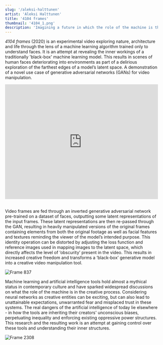 ```yaml
---
slug: '/aleksi-halttunen'
artist: 'Aleksi Halttunen'
title: '4104 frames'
thumbnail: '4104_1.png'
description: 'Imagining a future in which the role of the machine is that of a camera, paintbrush or chisel'
---
```


_4104 frames_ (2020) is an experimental video exploring nature, architecture and life through the lens of a machine learning algorithm trained only to understand faces. It is an attempt at revealing the inner workings of a traditionally 'black-box' machine learning model. This results in scenes of human faces deteriorating into environments as part of a delirious exploration of the farthest edges of a model’s latent space. A demonstration of a novel use case of generative adversarial networks (GANs) for video manipulation.

<div style="padding:75% 0 0 0;position:relative;"><iframe src="https://player.vimeo.com/video/466248675?title=0&byline=0&portrait=0" style="position:absolute;top:0;left:0;width:100%;height:100%;" frameborder="0" allow="autoplay; fullscreen" allowfullscreen></iframe></div><script src="https://player.vimeo.com/api/player.js"></script>
<br />

Video frames are fed through an inverted generative adversarial network pre-trained on a dataset of faces, outputting some latent representations of the input frames. These latent representations are then re-passed through the GAN, resulting in heavily manipulated versions of the original frames containing elements from both the original footage as well as facial features and textures reminding the viewer of the model’s intended purpose. This identity operation can be distorted by adjusting the loss function and reference images used in mapping images to the latent space, which directly affects the level of ‘obscurity’ present in the video. This results in increased creative freedom and transforms a ‘black-box’ generative model into a creative video manipulation tool.

![Frame 837](4104_3.png)

Machine learning and artificial intelligence tools hold almost a mythical status in contemporary culture and have sparked widespread discussions on what the role of the machine is in the creative process. Considering neural networks as creative entities can be exciting, but can also lead to unattainable expectations, unwarranted fear and misplaced trust in these systems. The real dangers of the artificial intelligence of today lie elsewhere - in how the tools are inheriting their creators' unconscious biases, perpetuating inequality and enforcing existing oppressive power structures. This research and the resulting work is an attempt at gaining control over these tools and understanding their inner structures.

![Frame 2308](4104_2.png)
